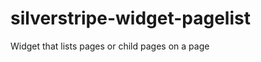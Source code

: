 silverstripe-widget-pagelist
============================

Widget that lists pages or child pages on a page
